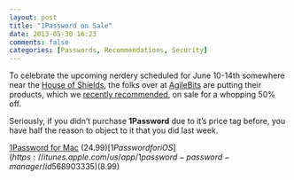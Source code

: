 ```yaml
---
layout: post
title: "1Password on Sale"
date: 2013-05-30 16:23
comments: false
categories: [Passwords, Recommendations, Security]
---
```

To celebrate the upcoming nerdery scheduled for June 10-14th somewhere near the [House of Shields](http://www.thehouseofshields.com), the folks over at [AgileBits](https://agilebits.com) are putting their products, which we [recently recommended](/blog/2013/05/the-problem-of-passwords), on sale for a whopping 50% off.

Seriously, if you didn’t purchase **1Password** due to it’s price tag before, you have half the reason to object to it that you did last week.

[1Password for Mac](https://itunes.apple.com/us/app/1password-password-manager/id443987910) ($24.99)  
[1Password for iOS](https://itunes.apple.com/us/app/1password-password-manager/id568903335) ($8.99)  
